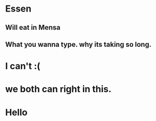 # Essen

## Will eat in Mensa
## What you wanna type. why its taking so long. 
# I can't :(
# we both can right in this.
# Hello

